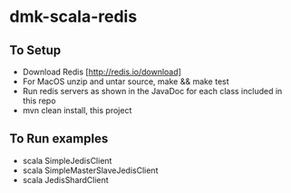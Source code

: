 # dmk-scala-redis

To Setup
---
* Download Redis [http://redis.io/download]
* For MacOS unzip and untar source, make && make test
* Run redis servers as shown in the JavaDoc for each class included in this repo
* mvn clean install, this project

To Run examples
---
* scala SimpleJedisClient 
* scala SimpleMasterSlaveJedisClient
* scala JedisShardClient
